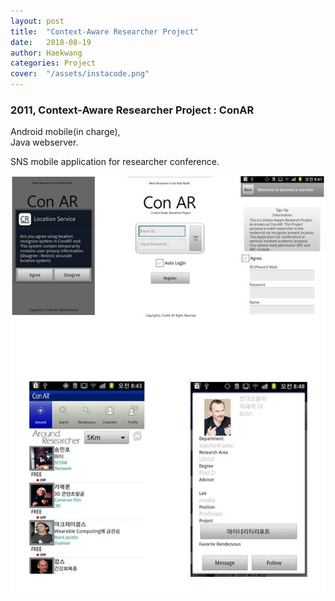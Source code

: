 ```yaml
---
layout: post
title:  "Context-Aware Researcher Project"
date:   2018-08-19
author: Haekwang
categories: Project
cover:  "/assets/instacode.png"
---
```


### 2011, Context-Aware Researcher Project : ConAR  
Android mobile(in charge),  
Java webserver.  
  
SNS mobile application for researcher conference.   
  
<img src="/assets/res/20180819/20180819_1.PNG" alt="image1" width="600px"/>  
  

